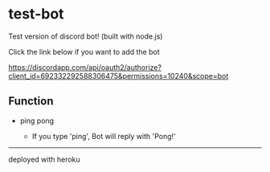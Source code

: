 # test-bot
Test version of discord bot! (built with node.js)

Click the link below if you want to add the bot

https://discordapp.com/api/oauth2/authorize?client_id=692332292588306475&permissions=10240&scope=bot

## Function

- ping pong

  - If you type 'ping', Bot will reply with 'Pong!'









---
deployed with heroku
